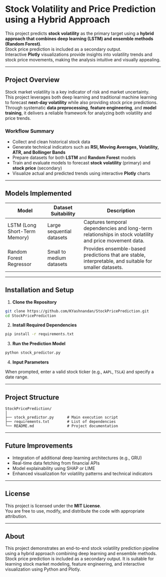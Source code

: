 # Stock Volatility and Price Prediction using a Hybrid Approach

This project predicts **stock volatility** as the primary target using a **hybrid approach that combines deep learning (LSTM) and ensemble methods (Random Forest)**.  
Stock price prediction is included as a secondary output.  
Interactive **Plotly** visualizations provide insights into volatility trends and stock price movements, making the analysis intuitive and visually appealing.

---

## Project Overview

Stock market volatility is a key indicator of risk and market uncertainty.  
This project leverages both deep learning and traditional machine learning to forecast **next-day volatility** while also providing stock price predictions.  
Through systematic **data preprocessing**, **feature engineering**, and **model training**, it delivers a reliable framework for analyzing both volatility and price trends.

### Workflow Summary
- Collect and clean historical stock data
- Generate technical indicators such as **RSI, Moving Averages, Volatility, ATR, and Bollinger Bands**
- Prepare datasets for both **LSTM** and **Random Forest** models
- Train and evaluate models to forecast **stock volatility** (primary) and **stock price** (secondary)
- Visualize actual and predicted trends using interactive **Plotly** charts

---

## Models Implemented

| Model | Dataset Suitability | Description |
|-------|-------------------|-------------|
| LSTM (Long Short-Term Memory) | Large sequential datasets | Captures temporal dependencies and long-term relationships in stock volatility and price movement data. |
| Random Forest Regressor | Small to medium datasets | Provides ensemble-based predictions that are stable, interpretable, and suitable for smaller datasets. |

---

## Installation and Setup

1. **Clone the Repository**
```bash
git clone https://github.com/KYashnandan/StockPricePrediction.git
cd StockPricePrediction
```

2. **Install Required Dependencies**
```bash
pip install -r requirements.txt
```

3. **Run the Prediction Model**
```bash
python stock_predictor.py
```

4. **Input Parameters**

When prompted, enter a valid stock ticker (e.g., `AAPL`, `TSLA`) and specify a date range.

---

## Project Structure

```
StockPricePrediction/
│
├── stock_predictor.py      # Main execution script
├── requirements.txt        # List of dependencies
└── README.md               # Project documentation
```

---

## Future Improvements

- Integration of additional deep learning architectures (e.g., GRU)
- Real-time data fetching from financial APIs
- Model explainability using SHAP or LIME
- Enhanced visualization for volatility patterns and technical indicators

---

## License

This project is licensed under the **MIT License**.  
You are free to use, modify, and distribute the code with appropriate attribution.

---

## About

This project demonstrates an end-to-end stock volatility prediction pipeline using a hybrid approach combining deep learning and ensemble methods. Stock price prediction is included as a secondary output. 
It is suitable for learning stock market modeling, feature engineering, and interactive visualization using Python and Plotly.



